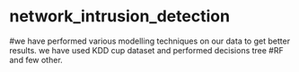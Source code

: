 # network_intrusion_detection

#we have performed various modelling techniques on our data to get better results. we have used KDD cup dataset and performed decisions tree
#RF and few other.